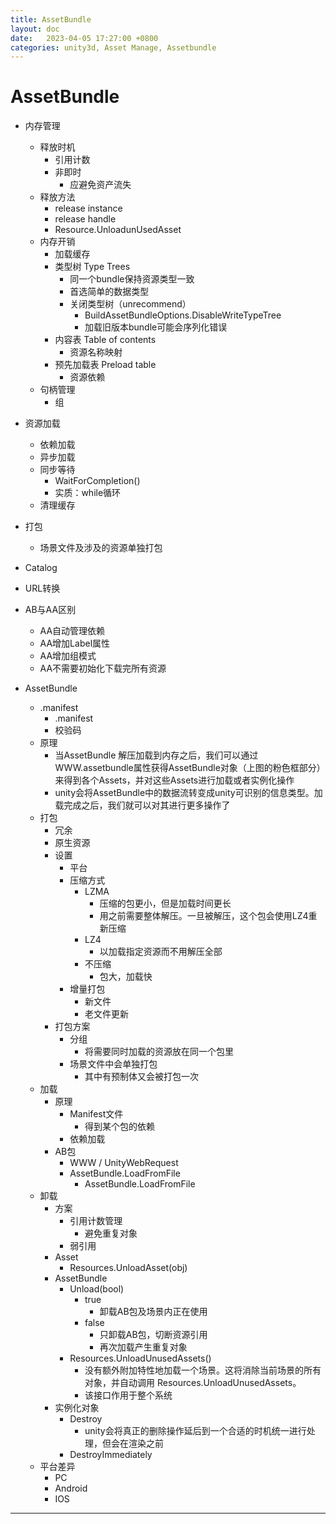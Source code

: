 ```yaml
---
title: AssetBundle
layout: doc
date:   2023-04-05 17:27:00 +0800
categories: unity3d, Asset Manage, Assetbundle
---
```



# AssetBundle

- 内存管理
	- 释放时机
		- 引用计数
		- 非即时
			- 应避免资产流失
	- 释放方法
		- release instance
		- release handle
		- Resource.UnloadunUsedAsset
	- 内存开销
		- 加载缓存
		- 类型树 Type Trees
			- 同一个bundle保持资源类型一致
			- 首选简单的数据类型
			- 关闭类型树（unrecommend）
				- BuildAssetBundleOptions.DisableWriteTypeTree
				- 加载旧版本bundle可能会序列化错误
		- 内容表 Table of contents
			- 资源名称映射
		- 预先加载表 Preload table
			- 资源依赖
	- 句柄管理
		- 组
- 资源加载
	- 依赖加载
	- 异步加载
	- 同步等待
		- WaitForCompletion()
		- 实质：while循环
	- 清理缓存
- 打包
	- 场景文件及涉及的资源单独打包
- Catalog
- URL转换
- AB与AA区别
	- AA自动管理依赖
	- AA增加Label属性
	- AA增加组模式
	- AA不需要初始化下载完所有资源

- AssetBundle
	- .manifest
		- .manifest
		- 校验码
	- 原理
		- 当AssetBundle 解压加载到内存之后，我们可以通过WWW.assetbundle属性获得AssetBundle对象（上图的粉色框部分）来得到各个Assets，并对这些Assets进行加载或者实例化操作
		- unity会将AssetBundle中的数据流转变成unity可识别的信息类型。加载完成之后，我们就可以对其进行更多操作了
	- 打包
		- 冗余
		- 原生资源
		- 设置
			- 平台
			- 压缩方式
				- LZMA
					- 压缩的包更小，但是加载时间更长
					- 用之前需要整体解压。一旦被解压，这个包会使用LZ4重新压缩
				- LZ4
					- 以加载指定资源而不用解压全部
				- 不压缩
					- 包大，加载快
			- 增量打包
				- 新文件
				- 老文件更新
		- 打包方案
			- 分组
				- 将需要同时加载的资源放在同一个包里
			- 场景文件中会单独打包
				- 其中有预制体又会被打包一次
	- 加载
		- 原理
			- Manifest文件
				- 得到某个包的依赖
			- 依赖加载
		- AB包
			- WWW  /  UnityWebRequest
			- AssetBundle.LoadFromFile
				- AssetBundle.LoadFromFile
	- 卸载
		- 方案
			- 引用计数管理
				- 避免重复对象
			- 弱引用
		- Asset
			- Resources.UnloadAsset(obj)
		- AssetBundle
			- Unload(bool)
				- true
					- 卸载AB包及场景内正在使用
				- false
					- 只卸载AB包，切断资源引用
					- 再次加载产生重复对象
			- Resources.UnloadUnusedAssets()
				- 没有额外附加特性地加载一个场景。这将消除当前场景的所有对象，并自动调用 Resources.UnloadUnusedAssets。
				- 该接口作用于整个系统
		- 实例化对象
			- Destroy
				- unity会将真正的删除操作延后到一个合适的时机统一进行处理，但会在渲染之前
			- DestroyImmediately
	- 平台差异
		- PC
		- Android
		- IOS
---